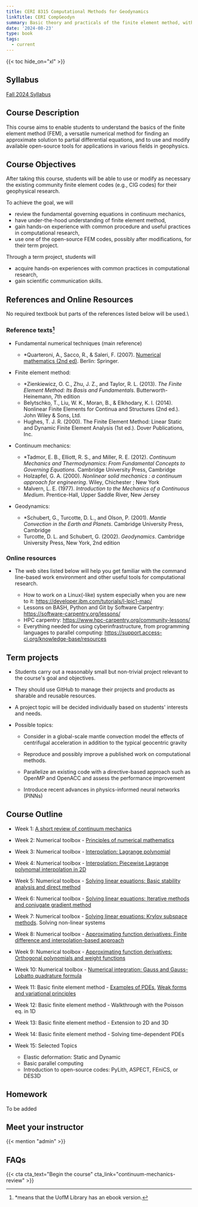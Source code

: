 ```yaml
---
title: CERI 8315 Computational Methods for Geodynamics
linkTitle: CERI CompGeodyn
summary: Basic theory and practicals of the finite element method, with applications for modeling geodynamic processes.
date: '2024-08-23'
type: book
tags:
  - current
---
```


<!-- {{< figure src="featured.jpg" >}} -->

{{< toc hide_on="xl" >}}

## Syllabus

[Fall 2024 Syllabus](/uploads/compgeodyn/CERI73158315_ComputationalMethods_Syllabus.pdf)

## Course Description

This course aims to enable students to understand the basics of the finite element method (FEM), a versatile numerical method for finding an approximate solution to partial differential equations, and to use and modify available open-source tools for applications in various fields in geophysics.

## Course Objectives

After taking this course, students will be able to use or modify as necessary the existing community finite element codes (e.g., CIG codes) for their geophysical research.

To achieve the goal, we will

- review the fundamental governing equations in continuum mechanics,
- have under-the-hood understanding of finite element method,
- gain hands-on experience with common procedure and useful practices in computational research,
- use one of the open-source FEM codes, possibly after modifications, for their term project.

Through a term project, students will

- acquire hands-on experiences with common practices in computational research,
- gain scientific communication skills.

## References and Online Resources

No required textbook but parts of the references listed below will be
used.\

### Reference texts[^1]

[^1]: *means that the UofM Library has an ebook version.

- Fundamental numerical techniques (main reference)

  - *Quarteroni, A., Sacco, R., & Saleri, F. (2007). [Numerical mathematics (2nd ed)](https://link-springer-com.ezproxy.memphis.edu/book/10.1007/b98885). Berlin: Springer.

- Finite element method:
  - *Zienkiewicz, O. C., Zhu, J. Z., and Taylor, R. L. (2013). *The Finite Element Method: Its Basis
and Fundamentals*. Butterworth-Heinemann, 7th edition
  - Belytschko, T., Liu, W. K., Moran, B., & Elkhodary, K. I. (2014). Nonlinear Finite Elements for Continua and Structures (2nd ed.). John Wiley & Sons, Ltd.
  - Hughes, T. J. R. (2000). The Finite Element Method: Linear Static and Dynamic Finite Element Analysis (1st ed.). Dover Publications, Inc.

- Continuum mechanics:

  - *Tadmor, E. B., Elliott, R. S., and Miller, R. E. (2012). *Continuum Mechanics and Thermodynamics: From Fundamental Concepts to Governing Equations*. Cambridge University Press,
Cambridge
  - Holzapfel, G. A. (2000). *Nonlinear solid mechanics : a continuum approach for engineering*.
Wiley, Chichester ; New York
  - Malvern, L. E. (1977). *Introduction to the Mechanics of a Continuous Medium*. Prentice-Hall,
Upper Saddle River, New Jersey

- Geodynamics:

  - *Schubert, G., Turcotte, D. L., and Olson, P. (2001). *Mantle Convection in the Earth and
Planets*. Cambridge University Press, Cambridge
  - Turcotte, D. L. and Schubert, G. (2002). *Geodynamics*. Cambridge University Press, New
York, 2nd edition

### Online resources

- The web sites listed below will help you get familiar with 
the command line-based work environment and other useful tools 
for computational research.

  - How to work on a Linux(-like) system especially when you are new to it: <https://developer.ibm.com/tutorials/l-lpic1-map/>
  - Lessons on BASH, Python and Git by Software Carpentry: <https://software-carpentry.org/lessons/>
  - HPC carpentry: <https://www.hpc-carpentry.org/community-lessons/>
  - Everything needed for using cyberinfrastructure, from programming languages to parallel computing: <https://support.access-ci.org/knowledge-base/resources>

## Term projects

- Students carry out a reasonably small but non-trivial project
    relevant to the course's goal and objectives.

- They should use GitHub to manage their projects and products as
    sharable and reusable resources.

- A project topic will be decided individually based on students' interests and
    needs.

- Possible topics:

  - Consider in a global-scale mantle convection model the effects
      of centrifugal acceleration in addition to the typical
      geocentric gravity

  - Reproduce and possibly improve a published work on computational
      methods.

  - Parallelize an existing code with a directive-based approach
      such as OpenMP and OpenACC and assess the performance
      improvement

  - Introduce recent advances in physics-informed neural networks
      (PINNs)

## Course Outline

- Week 1: [A short review of continuum mechanics](/uploads/compgeodyn/ContinuumMechanicsReview.pdf)

- Week 2: Numerical toolbox - [Principles of numerical mathematics](https://github.com/echoi/compgeodyn/blob/master/Principles.ipynb)

- Week 3: Numerical toolbox - [Interpolation: Lagrange polynomial](https://github.com/echoi/compgeodyn/blob/master/PiecewisePolynomialInterpolation.ipynb)

- Week 4: Numerical toolbox - [Interpolation: Piecewise Lagrange polynomal interpolation in 2D](https://github.com/echoi/compgeodyn/blob/master/PiecewisePolynomialInterpolation.ipynb)

- Week 5: Numerical toolbox - [Solving linear equations: Basic stability analysis and direct method](https://github.com/echoi/compgeodyn/blob/master/LinearSystemSolvers.ipynb)

- Week 6: Numerical toolbox - [Solving linear equations: Iterative methods and conjugate gradient method](https://github.com/echoi/compgeodyn/blob/master/LinearSystemSolvers.ipynb)

- Week 7: Numerical toolbox - [Solving linear equations: Krylov subspace methods](https://github.com/echoi/compgeodyn/blob/master/LinearSystemSolvers.ipynb). Solving non-linear systems

- Week 8: Numerical toolbox - [Approximating function derivatives: Finite difference and interpolation-based approach](https://github.com/echoi/compgeodyn/blob/master/ApproximatingFunctionDerivatives.ipynb)

- Week 9: Numerical toolbox - [Approximating function derivatives: Orthogonal polynomials and weight functions](https://github.com/echoi/compgeodyn/blob/master/ApproximatingFunctionDerivatives.ipynb)

- Week 10: Numerical toolbox - [Numerical integration: Gauss and Gauss-Lobatto quadrature formula](https://github.com/echoi/compgeodyn/blob/master/NumericalIntegration.ipynb)

- Week 11: Basic finite element method - [Examples of PDEs](https://github.com/echoi/compgeodyn/blob/master/Examples_of_PDES.ipynb), [Weak forms and variational principles](https://github.com/echoi/compgeodyn/blob/master/VariationalPrinciple_and_WeakForm.ipynb)

- Week 12: Basic finite element method - Walkthrough with the Poisson
    eq. in 1D

- Week 13: Basic finite element method - Extension to 2D and 3D

- Week 14: Basic finite element method - Solving time-dependent PDEs

- Week 15: Selected Topics
  - Elastic deformation: Static and Dynamic
  - Basic parallel computing
  - Introduction to open-source codes: PyLith, ASPECT, FEniCS, or DES3D

## Homework

To be added
<!-- - [Homework 1 on continuum kinematics](/uploads/compgeodyn/CERI8353_Geodynamics_homework1.pdf)
- [Homework 2 on continuum kinematics](/uploads/compgeodyn/CERI8353_Geodynamics_homework2.pdf)
- [Homework 3 on heat transfer](/uploads/compgeodyn/CERI8353_Geodynamics_homework3.pdf) -->

<!--
## Courses in this program

{{< list_children >}}
-->
## Meet your instructor

{{< mention "admin" >}}

## FAQs

<!-- {{< spoiler text="Are there prerequisites?" >}}
There are no prerequisites.
{{< /spoiler >}} -->

<!-- {{< spoiler text="How often do the courses run?" >}}
Designed for one 15-week semester, every otheryear. but Continuously, at your own pace.
{{< /spoiler >}} -->

{{< cta cta_text="Begin the course" cta_link="continuum-mechanics-review" >}}
